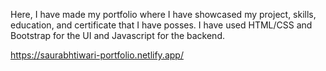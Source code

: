 Here, I have made my portfolio where I have showcased my project, skills, education, and certificate that I have posses.
I have used HTML/CSS and Bootstrap for the UI and Javascript for the backend.

https://saurabhtiwari-portfolio.netlify.app/
